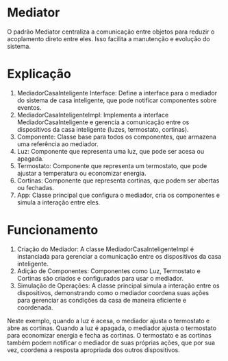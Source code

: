 # Mediator

O padrão Mediator centraliza a comunicação entre objetos para reduzir o acoplamento direto entre eles. Isso facilita a manutenção e evolução do sistema.

# Explicação
1. MediadorCasaInteligente Interface: Define a interface para o mediador do sistema de casa inteligente, que pode notificar componentes sobre eventos.
2. MediadorCasaInteligenteImpl: Implementa a interface MediadorCasaInteligente e gerencia a comunicação entre os dispositivos da casa inteligente (luzes, termostato, cortinas).
3. Componente: Classe base para todos os componentes, que armazena uma referência ao mediador.
4. Luz: Componente que representa uma luz, que pode ser acesa ou apagada.
5. Termostato: Componente que representa um termostato, que pode ajustar a temperatura ou economizar energia.
6. Cortinas: Componente que representa cortinas, que podem ser abertas ou fechadas.
7. App: Classe principal que configura o mediador, cria os componentes e simula a interação entre eles.
# Funcionamento
1. Criação do Mediador: A classe MediadorCasaInteligenteImpl é instanciada para gerenciar a comunicação entre os dispositivos da casa inteligente.
2. Adição de Componentes: Componentes como Luz, Termostato e Cortinas são criados e configurados para usar o mediador.
3. Simulação de Operações: A classe principal simula a interação entre os dispositivos, demonstrando como o mediador coordena suas ações para gerenciar as condições da casa de maneira eficiente e coordenada.

Neste exemplo, quando a luz é acesa, o mediador ajusta o termostato e abre as cortinas. Quando a luz é apagada, o mediador ajusta o termostato para economizar energia e fecha as cortinas. O termostato e as cortinas também podem notificar o mediador de suas próprias ações, que por sua vez, coordena a resposta apropriada dos outros dispositivos.
